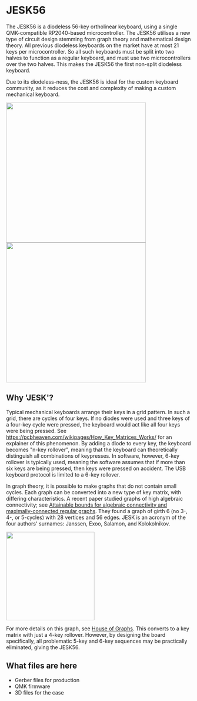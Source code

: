 # JESK56

The JESK56 is a diodeless 56-key ortholinear keyboard, using a single QMK-compatible RP2040-based microcontroller. The JESK56 utilises a new type of circuit design stemming from graph theory and mathematical design theory. All previous diodeless keyboards on the market have at most 21 keys per microcontroller. So all such keyboards must be split into two halves to function as a regular keyboard, and must use two microcontrollers over the two halves. This makes the JESK56 the first non-split diodeless keyboard. 

Due to its diodeless-ness, the JESK56 is ideal for the custom keyboard community, as it reduces the cost and complexity of making a custom mechanical keyboard.

<img src="https://github.com/triliu/JESK56/assets/3928134/cca97c47-b7c1-420f-9098-3839783bdc04" width="380">
<img src="https://github.com/triliu/JESK56/assets/3928134/03baaf90-4083-4bb8-b3fc-9f85ba9a2aec" width="380">

## Why 'JESK'?

Typical mechanical keyboards arrange their keys in a grid pattern. In such a grid, there are cycles of four keys. If no diodes were used and three keys of a four-key cycle were pressed, the keyboard would act like all four keys were being pressed. See https://pcbheaven.com/wikipages/How_Key_Matrices_Works/ for an explainer of this phenomenon. By adding a diode to every key, the keyboard becomes "n-key rollover", meaning that the keyboard can theoretically distinguish all combinations of keypresses. In software, however, 6-key rollover is typically used, meaning the software assumes that if more than six keys are being pressed, then keys were pressed on accident. The USB keyboard protocol is limited to a 6-key rollover. 

In graph theory, it is possible to make graphs that do not contain small cycles. Each graph can be converted into a new type of key matrix, with differing characteristics. A recent paper studied graphs of high algebraic connectivity; see [Attainable bounds for algebraic connectivity and maximally-connected regular graphs](https://arxiv.org/abs/2307.07308). They found a graph of girth 6 (no 3-, 4-, or 5-cycles) with 28 vertices and 56 edges. JESK is an acronym of the four authors' surnames: Janssen, Exoo, Salamon, and Kolokolnikov. 

<img src="https://github.com/triliu/JESK56/assets/3928134/93b0413c-0de7-4808-ae9d-428fda9361e3" width="240">


For more details on this graph, see [House of Graphs](https://houseofgraphs.org/graphs/49998). This converts to a key matrix with just a 4-key rollover. However, by designing the board specifically, all problematic 5-key and 6-key sequences may be practically eliminated, giving the JESK56. 

## What files are here
- Gerber files for production
- QMK firmware
- 3D files for the case
